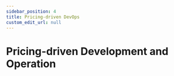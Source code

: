 ```yaml
---
sidebar_position: 4
title: Pricing-driven DevOps
custom_edit_url: null
---
```


# Pricing-driven Development and Operation

